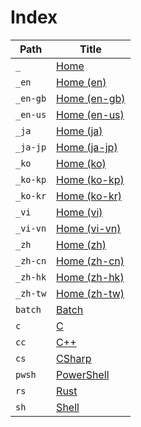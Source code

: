 
# Index

| Path     | Title                                |
| -------- | ------------------------------------ |
| `_`      | [Home](<./_/README.md>)              |
| `_en`    | [Home (en)](<./_en/README.md>)       |
| `_en-gb` | [Home (en-gb)](<./_en-gb/README.md>)     |
| `_en-us` | [Home (en-us)](<./_en-us/README.md>) |
| `_ja`    | [Home (ja)](<./_ja/README.md>)       |
| `_ja-jp` | [Home (ja-jp)](<./_ja-jp/README.md>) |
| `_ko`    | [Home (ko)](<./_ko/README.md>)       |
| `_ko-kp` | [Home (ko-kp)](<./_ko-kp/README.md>) |
| `_ko-kr` | [Home (ko-kr)](<./_ko-kr/README.md>) |
| `_vi`    | [Home (vi)](<./_vi/README.md>)       |
| `_vi-vn` | [Home (vi-vn)](<./_vi-vn/README.md>) |
| `_zh`    | [Home (zh)](<./_zh/README.md>)       |
| `_zh-cn` | [Home (zh-cn)](<./_zh-cn/README.md>) |
| `_zh-hk` | [Home (zh-hk)](<./_zh-hk/README.md>) |
| `_zh-tw` | [Home (zh-tw)](<./_zh-tw/README.md>) |
| `batch`  | [Batch](<./bat/README.md>)         |
| `c`      | [C](<./c/README.md>)                 |
| `cc`     | [C++](<./cc/README.md>)              |
| `cs`     | [CSharp](<./cs/README.md>)           |
| `pwsh`   | [PowerShell](<./pwsh/README.md>)     |
| `rs`     | [Rust](<./rs/README.md>)             |
| `sh`     | [Shell](<./sh/README.md>)            |
